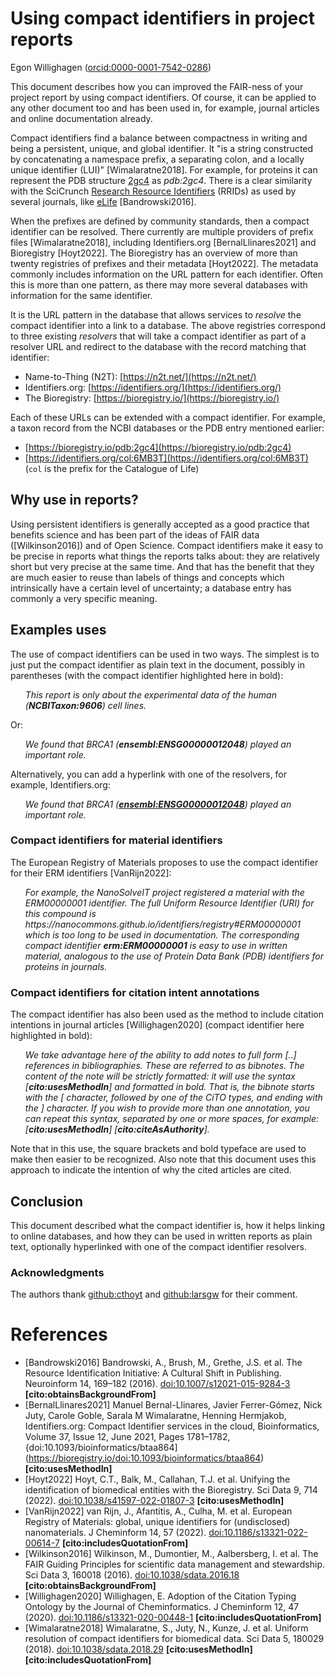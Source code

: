 # Using compact identifiers in project reports

Egon Willighagen ([orcid:0000-0001-7542-0286](https://bioregistry.io/orcid:0000-0001-7542-0286))

This document describes how you can improved the FAIR-ness of your project report by using
compact identifiers. Of course, it can be applied to any other document too and has been used
in, for example, journal articles and online documentation already.

Compact identifiers find a balance between compactness in writing and being a persistent, unique,
and global identifier. It "is a string constructed by concatenating a namespace prefix, a separating colon,
and a locally unique identifier (LUI)" [Wimalaratne2018]. For example, for proteins it can
represent the PDB structure [2gc4](https://bioregistry.io/pdb:2gc4) as *pdb:2gc4*. There
is a clear similarity with the SciCrunch [Research Resource Identifiers](https://rrid.site/)
(RRIDs) as used by several journals, like
[eLife](https://elifesciences.org/inside-elife/ff683ecc/rrids-how-did-we-get-here-and-where-are-we-going) [Bandrowski2016].

When the prefixes are defined by community standards, then a compact identifier can be resolved.
There currently are multiple providers of prefix files [Wimalaratne2018], including Identifiers.org [BernalLlinares2021]
and Bioregistry [Hoyt2022]. The Bioregistry has an overview of more than twenty registries
of prefixes and their metadata [Hoyt2022]. The metadata commonly includes information on the
URL pattern for each identifier. Often this is more than one pattern, as there may more several
databases with information for the same identifier.

It is the URL pattern in the database that allows services to *resolve* the compact identifier
into a link to a database. The above registries correspond to three existing *resolvers* that will take a compact
identifier as part of a resolver URL and redirect to the database with the record matching
that identifier:

* Name-to-Thing (N2T): [https://n2t.net/](https://n2t.net/)
* Identifiers.org: [https://identifiers.org/](https://identifiers.org/)
* The Bioregistry: [https://bioregistry.io/](https://bioregistry.io/)

Each of these URLs can be extended with a compact identifier. For example, a taxon record
from the NCBI databases or the PDB entry mentioned earlier:

* [https://bioregistry.io/pdb:2gc4](https://bioregistry.io/pdb:2gc4)
* [https://identifiers.org/col:6MB3T](https://identifiers.org/col:6MB3T) (`col` is the prefix for the Catalogue of Life)

## Why use in reports?

Using persistent identifiers is generally accepted as a good practice that benefits science
and has been part of the ideas of FAIR data ([Wilkinson2016]) and of Open Science. Compact
identifiers make it easy to be precise in reports what things the reports talks about: they
are relatively short but very precise at the same time. And that has the benefit that they
are much easier to reuse than labels of things and concepts which intrinsically have a certain
level of uncertainty; a database entry has commonly a very specific meaning.

## Examples uses

The use of compact identifiers can be used in two ways. The simplest is to just put the
compact identifier as plain text in the document, possibly in parentheses
(with the compact identifier highlighted here in bold):

<ul>
  <i>This report is only about the experimental data of the human (<b>NCBITaxon:9606</b>) cell lines.</i>
</ul>

Or:

<ul>
  <i>We found that BRCA1 (<b>ensembl:ENSG00000012048</b>) played an important role.</i>
</ul>

Alternatively, you can add a hyperlink with one of the resolvers, for example, Identifiers.org:

<ul>
  <i>We found that BRCA1 (<b><a href="https://identifiers.org/ensembl:ENSG00000012048">ensembl:ENSG00000012048</a></b>) played an important role.</i>
</ul>

### Compact identifiers for material identifiers

The European Registry of Materials proposes to use the compact identifier for their
ERM identifiers [VanRijn2022]:

<ul>
  <i>
    For example, the NanoSolveIT project registered a material with the ERM00000001 identifier.
    The full Uniform Resource Identifier (URI) for this compound is
    https://nanocommons.github.io/identifiers/registry#ERM00000001 which is too long to be used
    in documentation. The corresponding compact identifier <b>erm:ERM00000001</b> is easy to use in written
    material, analogous to the use of Protein Data Bank (PDB) identifiers for proteins in journals.
  </i>
</ul>

### Compact identifiers for citation intent annotations

The compact identifier has also been used as the method to include citation intentions in journal
articles [Willighagen2020] (compact identifier here highlighted in bold):

<ul>
  <i>
    We take advantage here of the ability to add notes to full form [..] references in bibliographies.
    These are referred to as bibnotes. The content of the note will be strictly formatted: it will use
    the syntax [<b>cito:usesMethodIn</b>] and formatted in bold. That is, the bibnote starts with the
    [ character, followed by one of the CiTO types, and ending with the ] character. If you wish to
    provide more than one annotation, you can repeat this syntax, separated by one or more spaces,
    for example: [<b>cito:usesMethodIn</b>] [<b>cito:citeAsAuthority</b>].
  </i>
</ul>

Note that in this use, the square brackets and bold typeface are used to make then easier to
be recognized. Also note that this document uses this approach to indicate the intention of
why the cited articles are cited.

## Conclusion

This document described what the compact identifier is, how it helps linking to online
databases, and how they can be used in written reports as plain text, optionally
hyperlinked with one of the compact identifier resolvers.

### Acknowledgments

The authors thank [github:cthoyt](https://n2t.net/github:cthoyt) and [github:larsgw](https://n2t.net/github:larsgw)
for their comment.

# References

* [Bandrowski2016] Bandrowski, A., Brush, M., Grethe, J.S. et al. The Resource Identification Initiative: A Cultural Shift in Publishing. Neuroinform 14, 169–182 (2016). [doi:10.1007/s12021-015-9284-3](https://bioregistry.io/doi:10.1007/s12021-015-9284-3) <b>[cito:obtainsBackgroundFrom]</b>
* [BernalLlinares2021] Manuel Bernal-Llinares, Javier Ferrer-Gómez, Nick Juty, Carole Goble, Sarala M Wimalaratne, Henning Hermjakob, Identifiers.org: Compact Identifier services in the cloud, Bioinformatics, Volume 37, Issue 12, June 2021, Pages 1781–1782, {doi:10.1093/bioinformatics/btaa864](https://bioregistry.io/doi:10.1093/bioinformatics/btaa864) <b>[cito:usesMethodIn]</b>
* [Hoyt2022] Hoyt, C.T., Balk, M., Callahan, T.J. et al. Unifying the identification of biomedical entities with the Bioregistry. Sci Data 9, 714 (2022). [doi:10.1038/s41597-022-01807-3](https://bioregistry.io/doi:10.1038/s41597-022-01807-3) <b>[cito:usesMethodIn]</b>
* [VanRijn2022] van Rijn, J., Afantitis, A., Culha, M. et al. European Registry of Materials: global, unique identifiers for (undisclosed) nanomaterials. J Cheminform 14, 57 (2022). [doi:10.1186/s13321-022-00614-7](https://bioregistry.io/doi:10.1186/s13321-022-00614-7)  <b>[cito:includesQuotationFrom]</b>
* [Wilkinson2016] Wilkinson, M., Dumontier, M., Aalbersberg, I. et al. The FAIR Guiding Principles for scientific data management and stewardship. Sci Data 3, 160018 (2016). [doi:10.1038/sdata.2016.18](https://bioregistry.io/doi:10.1038/sdata.2016.18) <b>[cito:obtainsBackgroundFrom]</b>
* [Willighagen2020] Willighagen, E. Adoption of the Citation Typing Ontology by the Journal of Cheminformatics. J Cheminform 12, 47 (2020). [doi:10.1186/s13321-020-00448-1](https://bioregistry.io/doi:10.1186/s13321-020-00448-1) <b>[cito:includesQuotationFrom]</b>
* [Wimalaratne2018] Wimalaratne, S., Juty, N., Kunze, J. et al. Uniform resolution of compact identifiers for biomedical data. Sci Data 5, 180029 (2018). [doi:10.1038/sdata.2018.29](https://bioregistry.io/doi:10.1038/sdata.2018.29) <b>[cito:usesMethodIn]</b> <b>[cito:includesQuotationFrom]</b>

